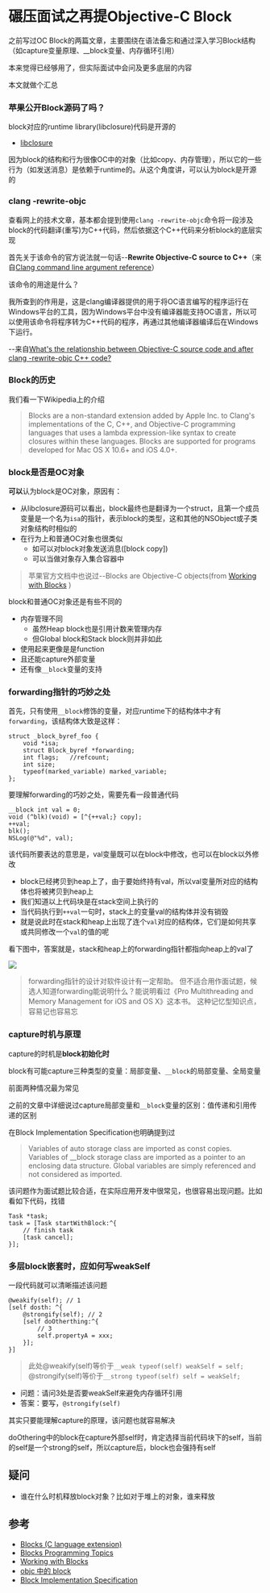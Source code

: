# 碾压面试之再提Objective-C Block

之前写过OC Block的两篇文章，主要围绕在语法备忘和通过深入学习Block结构（如capture变量原理、__block变量、内存循环引用）

本来觉得已经够用了，但实际面试中会问及更多底层的内容

本文就做个汇总

### 苹果公开Block源码了吗？

block对应的runtime library(libclosure)代码是开源的

- [libclosure](https://opensource.apple.com/source/libclosure/)

因为block的结构和行为很像OC中的对象（比如copy、内存管理），所以它的一些行为（如发送消息）是依赖于runtime的。从这个角度讲，可以认为block是开源的

### clang -rewrite-objc

查看网上的技术文章，基本都会提到使用`clang -rewrite-objc`命令将一段涉及block的代码翻译(重写)为C++代码，然后依据这个C++代码来分析block的底层实现

首先关于该命令的官方说法就一句话--**Rewrite Objective-C source to C++**（来自[Clang command line argument reference](https://clang.llvm.org/docs/ClangCommandLineReference.html)）

该命令的用途是什么？

我所查到的作用是，这是clang编译器提供的用于将OC语言编写的程序运行在Windows平台的工具，因为Windows平台中没有编译器能支持OC语言，所以可以使用该命令将程序转为C++代码的程序，再通过其他编译器编译后在Windows下运行。

--来自[What's the relationship between Objective-C source code and after clang -rewrite-objc C++ code?](https://stackoverflow.com/questions/55198496/whats-the-relationship-between-objective-c-source-code-and-after-clang-rewrite)

### Block的历史

我们看一下Wikipedia上的介绍
> Blocks are a non-standard extension added by Apple Inc. to Clang's implementations of the C, C++, and Objective-C programming languages that uses a lambda expression-like syntax to create closures within these languages. Blocks are supported for programs developed for Mac OS X 10.6+ and iOS 4.0+. 

### block是否是OC对象

**可以**认为block是OC对象，原因有：

- 从libclosure源码可以看出，block最终也是翻译为一个struct，且第一个成员变量是一个名为`isa`的指针，表示block的类型，这和其他的NSObject或子类对象结构时相似的
- 在行为上和普通OC对象也很类似
	- 如可以对block对象发送消息([block copy])
	- 可以当做对象存入集合容器中

> 苹果官方文档中也说过--Blocks are Objective-C objects(from [Working with Blocks](https://developer.apple.com/library/archive/documentation/Cocoa/Conceptual/ProgrammingWithObjectiveC/WorkingwithBlocks/WorkingwithBlocks.html)
)

block和普通OC对象还是有些不同的

- 内存管理不同
	- 虽然Heap block也是引用计数来管理内存
	- 但Global block和Stack block则并非如此
- 使用起来更像是是function
- 且还能capture外部变量
- 还有像`__block`变量的支持

### forwarding指针的巧妙之处

首先，只有使用`__block`修饰的变量，对应runtime下的结构体中才有`forwarding`，该结构体大致是这样：

```
struct _block_byref_foo {
    void *isa;
    struct Block_byref *forwarding;
    int flags;   //refcount;
    int size;
    typeof(marked_variable) marked_variable;
};
```

要理解forwarding的巧妙之处，需要先看一段普通代码

```
__block int val = 0;
void (^blk)(void) = [^{++val;} copy];
++val;
blk();
NSLog(@"%d", val);
```

该代码所要表达的意思是，val变量既可以在block中修改，也可以在block以外修改

- block已经拷贝到heap上了，由于要始终持有val，所以val变量所对应的结构体也将被拷贝到heap上
- 我们知道以上代码块是在stack空间上执行的
- 当代码执行到`++val`一句时，stack上的变量val的结构体并没有销毁
- 就是说此时在stack和heap上出现了连个`val`对应的结构体，它们是如何共享或共同修改一个`val`的值的呢

看下图中，答案就是，stack和heap上的forwarding指针都指向heap上的val了

![](https://github.com/songgeb/I-Love-iOS/blob/master/Images/block_forwarding.png?raw=true)

> forwarding指针的设计对软件设计有一定帮助。
> 但不适合用作面试题，候选人知道forwarding能说明什么？能说明看过《Pro Multithreading and Memory Management
 for iOS and OS X》这本书。
> 这种记忆型知识点，容易记也容易忘

### capture时机与原理

capture的时机是**block初始化时**

block有可能capture三种类型的变量：局部变量、`__block`的局部变量、全局变量

前面两种情况最为常见

之前的文章中详细说过capture局部变量和`__block`变量的区别：值传递和引用传递的区别

在Block Implementation Specification也明确提到过

> Variables of auto storage class are imported as const copies. Variables of __block storage class are imported as a pointer to an enclosing data structure. Global variables are simply referenced and not considered as imported.


该问题作为面试题比较合适，在实际应用开发中很常见，也很容易出现问题。比如看如下代码，找错

```
Task *task;
task = [Task startWithBlock:^{
	// finish task
	[task cancel];
}];
```

### 多层block嵌套时，应如何写weakSelf

一段代码就可以清晰描述该问题

```
@weakify(self); // 1
[self dosth: ^{
	@strongify(self); // 2
	[self doOtherthing:^{
		// 3
		self.propertyA = xxx;
	}];	
}]
```

> 此处@weakify(self)等价于`__weak typeof(self) weakSelf = self;`
> @strongify(self)等价于`__strong typeof(self) self = weakSelf;`

- 问题：请问3处是否要weakSelf来避免内存循环引用
- 答案：要写，`@strongify(self)`

其实只要能理解capture的原理，该问题也就容易解决

doOthering中的block在capture外部self时，肯定选择当前代码块下的self，当前的self是一个strong的self，所以capture后，block也会强持有self

## 疑问
- 谁在什么时机释放block对象？比如对于堆上的对象，谁来释放

## 参考
- [Blocks (C language extension)](https://en.wikipedia.org/wiki/Blocks_%28C_language_extension%29)
- [Blocks Programming Topics](https://developer.apple.com/library/archive/documentation/Cocoa/Conceptual/Blocks/Articles/00_Introduction.html#//apple_ref/doc/uid/TP40007502-CH1-SW1)
- [Working with Blocks](https://developer.apple.com/library/archive/documentation/Cocoa/Conceptual/ProgrammingWithObjectiveC/WorkingwithBlocks/WorkingwithBlocks.html)
- [objc 中的 block](https://blog.ibireme.com/2013/11/27/objc-block/)
- [Block Implementation Specification](https://clang.llvm.org/docs/Block-ABI-Apple.html)